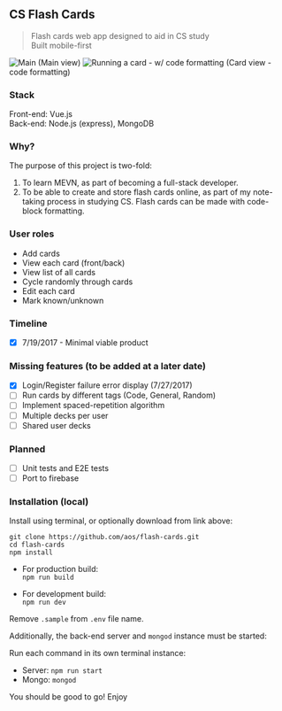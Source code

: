 ## CS Flash Cards

> Flash cards web app designed to aid in CS study  
> Built mobile-first

![Main](http://i.imgur.com/PMMDLrHm.png)
(Main view)
![Running a card - w/ code formatting](http://i.imgur.com/UkHLTomm.png)
(Card view - code formatting)

### Stack
Front-end: Vue.js  
Back-end: Node.js (express), MongoDB  

### Why?
The purpose of this project is two-fold:
1. To learn MEVN, as part of becoming a full-stack developer.
2. To be able to create and store flash cards online, as part of my note-taking process in studying CS. Flash cards can be made with code-block formatting.

### User roles
- Add cards
- View each card (front/back)
- View list of all cards
- Cycle randomly through cards
- Edit each card
- Mark known/unknown

### Timeline
- [x] 7/19/2017 - Minimal viable product

### Missing features (to be added at a later date) 
- [x] Login/Register failure error display (7/27/2017)
- [ ] Run cards by different tags (Code, General, Random)
- [ ] Implement spaced-repetition algorithm
- [ ] Multiple decks per user
- [ ] Shared user decks

### Planned
- [ ] Unit tests and E2E tests 
- [ ] Port to firebase 

### Installation (local)

Install using terminal, or optionally download from link above:
```
git clone https://github.com/aos/flash-cards.git
cd flash-cards
npm install
```

- For production build:  
`npm run build`

- For development build:  
`npm run dev`

Remove `.sample` from `.env` file name.

Additionally, the back-end server and `mongod` instance must be started:

Run each command in its own terminal instance:  
- Server: `npm run start`  
- Mongo: `mongod`

You should be good to go! Enjoy